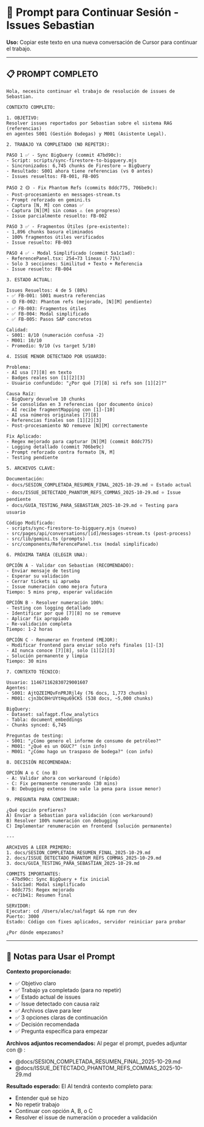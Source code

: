 # 🎯 Prompt para Continuar Sesión - Issues Sebastian

**Uso:** Copiar este texto en una nueva conversación de Cursor para continuar el trabajo.

---

## 📋 PROMPT COMPLETO

```
Hola, necesito continuar el trabajo de resolución de issues de Sebastian.

CONTEXTO COMPLETO:

1. OBJETIVO:
Resolver issues reportados por Sebastian sobre el sistema RAG (referencias) 
en agentes S001 (Gestión Bodegas) y M001 (Asistente Legal).

2. TRABAJO YA COMPLETADO (NO REPETIR):

PASO 1 ✅ - Sync BigQuery (commit 47bd90c):
- Script: scripts/sync-firestore-to-bigquery.mjs
- Sincronizados: 6,745 chunks de Firestore → BigQuery
- Resultado: S001 ahora tiene referencias (vs 0 antes)
- Issues resueltos: FB-001, FB-005

PASO 2 🟡 - Fix Phantom Refs (commits 8ddc775, 706be9c):
- Post-procesamiento en messages-stream.ts
- Prompt reforzado en gemini.ts
- Captura [N, M] con comas ✅
- Captura [N][M] sin comas ⚠️ (en progreso)
- Issue parcialmente resuelto: FB-002

PASO 3 ✅ - Fragmentos Útiles (pre-existente):
- 1,896 chunks basura eliminados
- 100% fragmentos útiles verificados
- Issue resuelto: FB-003

PASO 4 ✅ - Modal Simplificado (commit 5a1c1ad):
- ReferencePanel.tsx: 254→73 líneas (-71%)
- Solo 3 secciones: Similitud + Texto + Referencia
- Issue resuelto: FB-004

3. ESTADO ACTUAL:

Issues Resueltos: 4 de 5 (80%)
- ✅ FB-001: S001 muestra referencias
- 🟡 FB-002: Phantom refs (mejorado, [N][M] pendiente)
- ✅ FB-003: Fragmentos útiles
- ✅ FB-004: Modal simplificado
- ✅ FB-005: Pasos SAP concretos

Calidad:
- S001: 8/10 (numeración confusa -2)
- M001: 10/10
- Promedio: 9/10 (vs target 5/10)

4. ISSUE MENOR DETECTADO POR USUARIO:

Problema:
- AI usa [7][8] en texto
- Badges reales son [1][2][3]
- Usuario confundido: "¿Por qué [7][8] si refs son [1][2]?"

Causa Raíz:
- BigQuery devuelve 10 chunks
- Se consolidan en 3 referencias (por documento único)
- AI recibe fragmentMapping con [1]-[10]
- AI usa números originales [7][8]
- Referencias finales son [1][2][3]
- Post-procesamiento NO remueve [N][M] correctamente

Fix Aplicado:
- Regex mejorado para capturar [N][M] (commit 8ddc775)
- Logging detallado (commit 706be9c)
- Prompt reforzado contra formato [N, M]
- Testing pendiente

5. ARCHIVOS CLAVE:

Documentación:
- docs/SESION_COMPLETADA_RESUMEN_FINAL_2025-10-29.md ⭐ Estado actual
- docs/ISSUE_DETECTADO_PHANTOM_REFS_COMMAS_2025-10-29.md ⭐ Issue pendiente
- docs/GUIA_TESTING_PARA_SEBASTIAN_2025-10-29.md ⭐ Testing para usuario

Código Modificado:
- scripts/sync-firestore-to-bigquery.mjs (nuevo)
- src/pages/api/conversations/[id]/messages-stream.ts (post-process)
- src/lib/gemini.ts (prompts)
- src/components/ReferencePanel.tsx (modal simplificado)

6. PRÓXIMA TAREA (ELEGIR UNA):

OPCIÓN A - Validar con Sebastian (RECOMENDADO):
- Enviar mensaje de testing
- Esperar su validación
- Cerrar tickets si aprueba
- Issue numeración como mejora futura
Tiempo: 5 mins prep, esperar validación

OPCIÓN B - Resolver numeración 100%:
- Testing con logging detallado
- Identificar por qué [7][8] no se remueve
- Aplicar fix apropiado
- Re-validación completa
Tiempo: 1-2 horas

OPCIÓN C - Renumerar en frontend (MEJOR):
- Modificar frontend para enviar solo refs finales [1]-[3]
- AI nunca conoce [7][8], solo [1][2][3]
- Solución permanente y limpia
Tiempo: 30 mins

7. CONTEXTO TÉCNICO:

Usuario: 114671162830729001607
Agentes:
- S001: AjtQZEIMQvFnPRJRjl4y (76 docs, 1,773 chunks)
- M001: cjn3bC0HrUYtHqu69CKS (538 docs, ~5,000 chunks)

BigQuery:
- Dataset: salfagpt.flow_analytics
- Tabla: document_embeddings
- Chunks synced: 6,745

Preguntas de testing:
- S001: "¿Cómo genero el informe de consumo de petróleo?"
- M001: "¿Qué es un OGUC?" (sin info)
- M001: "¿Cómo hago un traspaso de bodega?" (con info)

8. DECISIÓN RECOMENDADA:

OPCIÓN A o C (no B)
- A: Validar ahora con workaround (rápido)
- C: Fix permanente renumerando (30 mins)
- B: Debugging extenso (no vale la pena para issue menor)

9. PREGUNTA PARA CONTINUAR:

¿Qué opción prefieres?
A) Enviar a Sebastian para validación (con workaround)
B) Resolver 100% numeración con debugging
C) Implementar renumeración en frontend (solución permanente)

---

ARCHIVOS A LEER PRIMERO:
1. docs/SESION_COMPLETADA_RESUMEN_FINAL_2025-10-29.md
2. docs/ISSUE_DETECTADO_PHANTOM_REFS_COMMAS_2025-10-29.md
3. docs/GUIA_TESTING_PARA_SEBASTIAN_2025-10-29.md

COMMITS IMPORTANTES:
- 47bd90c: Sync BigQuery + fix inicial
- 5a1c1ad: Modal simplificado
- 8ddc775: Regex mejorado
- ec71b41: Resumen final

SERVIDOR: 
Ejecutar: cd /Users/alec/salfagpt && npm run dev
Puerto: 3000
Estado: Código con fixes aplicados, servidor reiniciar para probar

¿Por dónde empezamos?
```

---

## 📝 Notas para Usar el Prompt

**Contexto proporcionado:**
- ✅ Objetivo claro
- ✅ Trabajo ya completado (para no repetir)
- ✅ Estado actual de issues
- ✅ Issue detectado con causa raíz
- ✅ Archivos clave para leer
- ✅ 3 opciones claras de continuación
- ✅ Decisión recomendada
- ✅ Pregunta específica para empezar

**Archivos adjuntos recomendados:**
Al pegar el prompt, puedes adjuntar con @ :
- @docs/SESION_COMPLETADA_RESUMEN_FINAL_2025-10-29.md
- @docs/ISSUE_DETECTADO_PHANTOM_REFS_COMMAS_2025-10-29.md

**Resultado esperado:**
El AI tendrá contexto completo para:
- Entender qué se hizo
- No repetir trabajo
- Continuar con opción A, B, o C
- Resolver el issue de numeración o proceder a validación



